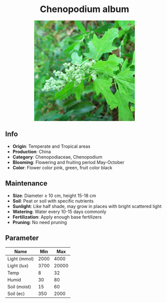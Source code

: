 <h1 align='center'>Chenopodium album</h1>
<p align="center">
    <img 
        align='center'
        width='320'
        src="../images/chenopodium album.png" 
        alt='Chenopodium album' />
</p>

## Info

 - **Origin**: Temperate and Tropical areas
 - **Production**: China
 - **Category**: Chenopodiaceae, Chenopodium
 - **Blooming**: Flowering and fruiting period May-October
 - **Color**: Flower color pink, green, fruit color black

## Maintenance

 - **Size**: Diameter ≥ 10 cm, height 15-18 cm
 - **Soil**: Peat or soil with specific nutrients
 - **Sunlight**: Like half shade, may grow in places with bright scattered light
 - **Watering**: Water every 10-15 days commonly
 - **Fertilization**: Apply enough base fertilizers
 - **Pruning**: No need pruning

## Parameter

| Name         | Min  | Max   |
|--------------|------|-------|
| Light (mmol) | 2000 | 4000  |
| Light (lux)  | 3700 | 20000 |
| Temp         | 8    | 32    |
| Humid        | 30   | 80    |
| Soil (moist) | 15   | 60    |
| Soil (ec)    | 350  | 2000  |